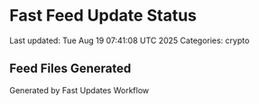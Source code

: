 # Fast Feed Update Status
Last updated: Tue Aug 19 07:41:08 UTC 2025
Categories: crypto

## Feed Files Generated

Generated by Fast Updates Workflow

